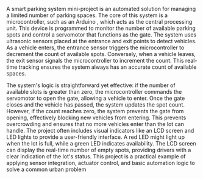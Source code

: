 A smart parking system mini-project is an automated solution for managing a limited number of parking spaces. The core of this system is a microcontroller, such as an Arduino , which acts as the central processing unit. This device is programmed to monitor the number of available parking spots and control a servomotor that functions as the gate.  The system uses ultrasonic sensors placed at the entrance and exit points to detect vehicles. As a vehicle enters, the entrance sensor triggers the microcontroller to decrement the count of available spots. Conversely, when a vehicle leaves, the exit sensor signals the microcontroller to increment the count. This real-time tracking ensures the system always has an accurate count of available spaces.

The system's logic is straightforward yet effective: if the number of available slots is greater than zero, the microcontroller commands the servomotor to open the gate, allowing a vehicle to enter. Once the gate closes and the vehicle has passed, the system updates the spot count. However, if the count reaches zero, the system prevents the gate from opening, effectively blocking new vehicles from entering. This prevents overcrowding and ensures that no more vehicles enter than the lot can handle. The project often includes visual indicators like an LCD screen and LED lights to provide a user-friendly interface. A red LED might light up when the lot is full, while a green LED indicates availability. The LCD screen can display the real-time number of empty spots, providing drivers with a clear indication of the lot's status. This project is a practical example of applying sensor integration, actuator control, and basic automation logic to solve a common urban problem
